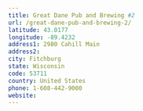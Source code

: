 ```yaml
---
title: Great Dane Pub and Brewing #2
url: /great-dane-pub-and-brewing-2/
latitude: 43.0177
longitude: -89.4232
address1: 2980 Cahill Main
address2: 
city: Fitchburg
state: Wisconsin
code: 53711
country: United States
phone: 1-608-442-9000
website: 
---
```


